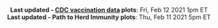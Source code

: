 <p align="center">
    <b>Last updated - <a href="https://covid.cdc.gov/covid-data-tracker/#vaccinations" target="_blank">CDC vaccination data</a> plots</b>: Fri, Feb 12 2021 1pm ET<br>
    <b>Last updated - Path to Herd Immunity plots</b>: Thu, Feb 11 2021 5pm ET
    </p>